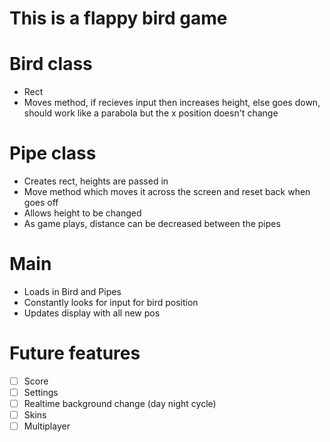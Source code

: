 # This is a flappy bird game

# Bird class
 - Rect
 - Moves method, if recieves input then increases height, else goes down, should work like a parabola but the x position doesn't change

# Pipe class
 - Creates rect, heights are passed in
 - Move method which moves it across the screen and reset back when goes off
 - Allows height to be changed
 - As game plays, distance can be decreased between the pipes

# Main
 - Loads in Bird and Pipes
 - Constantly looks for input for bird position
 - Updates display with all new pos

# Future features
 - [ ] Score
 - [ ] Settings
 - [ ] Realtime background change (day night cycle)
 - [ ] Skins
 - [ ] Multiplayer